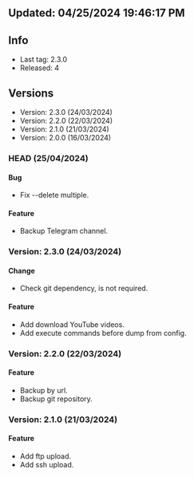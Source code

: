 ## Updated: 04/25/2024 19:46:17 PM

## Info

- Last tag: 2.3.0
- Released: 4

## Versions
- Version: 2.3.0 (24/03/2024)
- Version: 2.2.0 (22/03/2024)
- Version: 2.1.0 (21/03/2024)
- Version: 2.0.0 (16/03/2024)

### HEAD (25/04/2024)

#### Bug

- Fix --delete multiple.

#### Feature

- Backup Telegram channel.

### Version: 2.3.0 (24/03/2024)

#### Change

- Check git dependency, is not required.

#### Feature

- Add download YouTube videos.
- Add execute commands before dump from config.

### Version: 2.2.0 (22/03/2024)

#### Feature

- Backup by url.
- Backup git repository.

### Version: 2.1.0 (21/03/2024)

#### Feature

- Add ftp upload.
- Add ssh upload.
